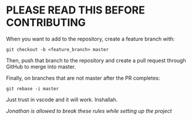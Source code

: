 # PLEASE READ THIS BEFORE CONTRIBUTING
When you want to add to the repository, create a feature branch with:
```
git checkout -b <feature_branch> master
```
Then, push that branch to the repository and create a pull request through GitHub to merge into master.

Finally, on branches that are not master after the PR completes:
```
git rebase -i master
```
Just trust in vscode and it will work. Inshallah.

*Jonathan is allowed to break these rules while setting up the project*